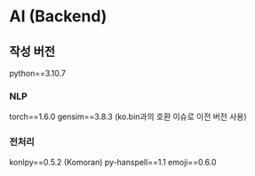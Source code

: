 # AI (Backend)
## 작성 버전
python==3.10.7
### NLP
torch==1.6.0
gensim==3.8.3 (ko.bin과의 호환 이슈로 이전 버전 사용)
### 전처리
konlpy==0.5.2 (Komoran)
py-hanspell==1.1
emoji==0.6.0